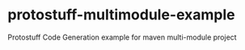 protostuff-multimodule-example
==============================

Protostuff Code Generation example for maven multi-module project
